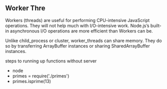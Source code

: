 ## Worker Thre

Workers (threads) are useful for performing CPU-intensive JavaScript operations. They will not help much with I/O-intensive work. Node.js’s built-in asynchronous I/O operations are more efficient than Workers can be.

Unlike child_process or cluster, worker_threads can share memory. They do so by transferring ArrayBuffer instances or sharing SharedArrayBuffer instances.

steps to running up functions without server

 - node
 - primes = require('./primes')
 - primes.isprime(13)